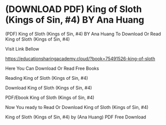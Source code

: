 # (DOWNLOAD PDF) King of Sloth (Kings of Sin, #4) BY Ana Huang
(PDF) King of Sloth (Kings of Sin, #4) BY Ana Huang
To Download Or Read King of Sloth (Kings of Sin, #4)

Visit Link Bellow

https://educationsharingacademy.cloud/?book=75491526-king-of-sloth

Here You Can Download Or Read Free Books

Reading King of Sloth (Kings of Sin, #4)

Download King of Sloth (Kings of Sin, #4)

PDF/Ebook King of Sloth (Kings of Sin, #4)

Now You ready to Read Or Download King of Sloth (Kings of Sin, #4)

King of Sloth (Kings of Sin, #4) by (Ana Huang) PDF Free Download
